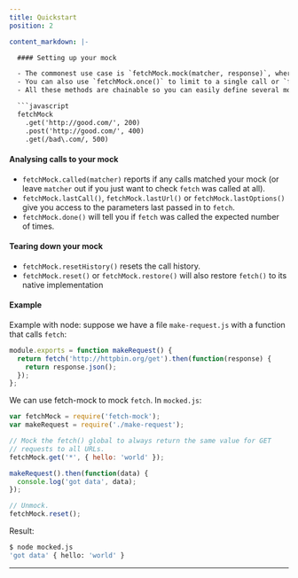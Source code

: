 ```yaml
---
title: Quickstart
position: 2

content_markdown: |-

  #### Setting up your mock

  - The commonest use case is `fetchMock.mock(matcher, response)`, where `matcher` is an exact url or regex to match, and `response` is a status code, string or object literal.
  - You can also use `fetchMock.once()` to limit to a single call or `fetchMock.get()`, `fetchMock.post()` etc. to limit to a method.
  - All these methods are chainable so you can easily define several mocks in a single test.

  ```javascript
  fetchMock
    .get('http://good.com/', 200)
    .post('http://good.com/', 400)
    .get(/bad\.com/, 500)
  ```
  #### Analysing calls to your mock

  - `fetchMock.called(matcher)` reports if any calls matched your mock (or leave `matcher` out if you just want to check `fetch` was called at all).
  - `fetchMock.lastCall()`, `fetchMock.lastUrl()` or `fetchMock.lastOptions()` give you access to the parameters last passed in to `fetch`.
  - `fetchMock.done()` will tell you if `fetch` was called the expected number of times.

  #### Tearing down your mock

  - `fetchMock.resetHistory()` resets the call history.
  - `fetchMock.reset()` or `fetchMock.restore()` will also restore `fetch()` to its native implementation

  #### Example

  Example with node: suppose we have a file `make-request.js` with a function that calls `fetch`:

  ```js
  module.exports = function makeRequest() {
    return fetch('http://httpbin.org/get').then(function(response) {
      return response.json();
    });
  };
  ```


  We can use fetch-mock to mock `fetch`. In `mocked.js`:

  ```js
  var fetchMock = require('fetch-mock');
  var makeRequest = require('./make-request');

  // Mock the fetch() global to always return the same value for GET
  // requests to all URLs.
  fetchMock.get('*', { hello: 'world' });

  makeRequest().then(function(data) {
    console.log('got data', data);
  });

  // Unmock.
  fetchMock.reset();
  ```

  Result:

  ```bash
  $ node mocked.js
  'got data' { hello: 'world' }
  ```

---
```

